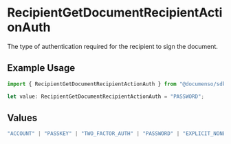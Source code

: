 # RecipientGetDocumentRecipientActionAuth

The type of authentication required for the recipient to sign the document.

## Example Usage

```typescript
import { RecipientGetDocumentRecipientActionAuth } from "@documenso/sdk-typescript/models/operations";

let value: RecipientGetDocumentRecipientActionAuth = "PASSWORD";
```

## Values

```typescript
"ACCOUNT" | "PASSKEY" | "TWO_FACTOR_AUTH" | "PASSWORD" | "EXPLICIT_NONE"
```